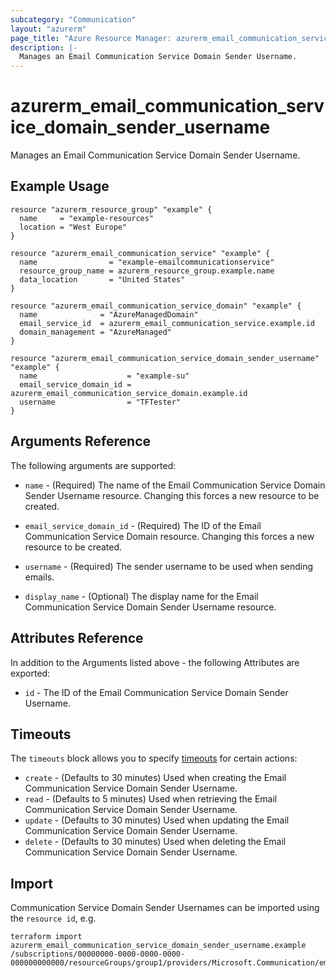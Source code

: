 ```yaml
---
subcategory: "Communication"
layout: "azurerm"
page_title: "Azure Resource Manager: azurerm_email_communication_service_domain_sender_username"
description: |-
  Manages an Email Communication Service Domain Sender Username.
---
```


# azurerm_email_communication_service_domain_sender_username

Manages an Email Communication Service Domain Sender Username.

## Example Usage

```hcl
resource "azurerm_resource_group" "example" {
  name     = "example-resources"
  location = "West Europe"
}

resource "azurerm_email_communication_service" "example" {
  name                = "example-emailcommunicationservice"
  resource_group_name = azurerm_resource_group.example.name
  data_location       = "United States"
}

resource "azurerm_email_communication_service_domain" "example" {
  name              = "AzureManagedDomain"
  email_service_id  = azurerm_email_communication_service.example.id
  domain_management = "AzureManaged"
}

resource "azurerm_email_communication_service_domain_sender_username" "example" {
  name                    = "example-su"
  email_service_domain_id = azurerm_email_communication_service_domain.example.id
  username                = "TFTester"
}
```

## Arguments Reference

The following arguments are supported:

* `name` - (Required) The name of the Email Communication Service Domain Sender Username resource. Changing this forces a new resource to be created.

* `email_service_domain_id` - (Required) The ID of the Email Communication Service Domain resource. Changing this forces a new resource to be created.

* `username` - (Required) The sender username to be used when sending emails.

* `display_name` - (Optional) The display name for the Email Communication Service Domain Sender Username resource.

## Attributes Reference

In addition to the Arguments listed above - the following Attributes are exported:

* `id` - The ID of the Email Communication Service Domain Sender Username.

## Timeouts

The `timeouts` block allows you to specify [timeouts](https://www.terraform.io/language/resources/syntax#operation-timeouts) for certain actions:

* `create` - (Defaults to 30 minutes) Used when creating the Email Communication Service Domain Sender Username.
* `read` - (Defaults to 5 minutes) Used when retrieving the Email Communication Service Domain Sender Username.
* `update` - (Defaults to 30 minutes) Used when updating the Email Communication Service Domain Sender Username.
* `delete` - (Defaults to 30 minutes) Used when deleting the Email Communication Service Domain Sender Username.

## Import

Communication Service Domain Sender Usernames can be imported using the `resource id`, e.g.

```shell
terraform import azurerm_email_communication_service_domain_sender_username.example /subscriptions/00000000-0000-0000-0000-000000000000/resourceGroups/group1/providers/Microsoft.Communication/emailServices/emailCommunicationService1/domains/domain1/senderUsernames/su1
```
